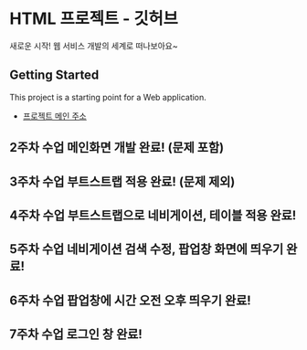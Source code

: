 # HTML 프로젝트 - 깃허브
새로운 시작! 웹 서비스 개발의 세계로 떠나보아요~
## Getting Started
This project is a starting point for a Web application.
- [프로젝트 메인 주소](https://github.com/본인아이디/WEB_MAIN)
## 2주차 수업 메인화면 개발 완료! (문제 포함)
## 3주차 수업 부트스트랩 적용 완료! (문제 제외)
## 4주차 수업 부트스트랩으로 네비게이션, 테이블 적용 완료!
## 5주차 수업 네비게이션 검색 수정, 팝업창 화면에 띄우기 완료!
## 6주차 수업 팝업창에 시간 오전 오후 띄우기 완료!
## 7주차 수업 로그인 창 완료!